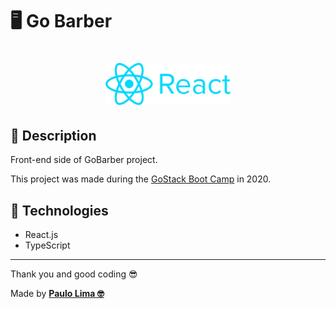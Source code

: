 # 🖥️ Go Barber

<h1 align="center">
  <img alt="Node.js" src=".github/logo.png" width="200px" />
</h1>

## 🔎️ Description
Front-end side of GoBarber project.

This project was made during the <a href="https://rocketseat.com.br/gostack">GoStack Boot Camp</a> in 2020.

## 🚀️ Technologies

- React.js
- TypeScript

---

Thank you and good coding 😎️

Made by **<a href="https://paulophlp.github.io/portfolio/" target="__blank">Paulo Lima 🤓️</a>**
